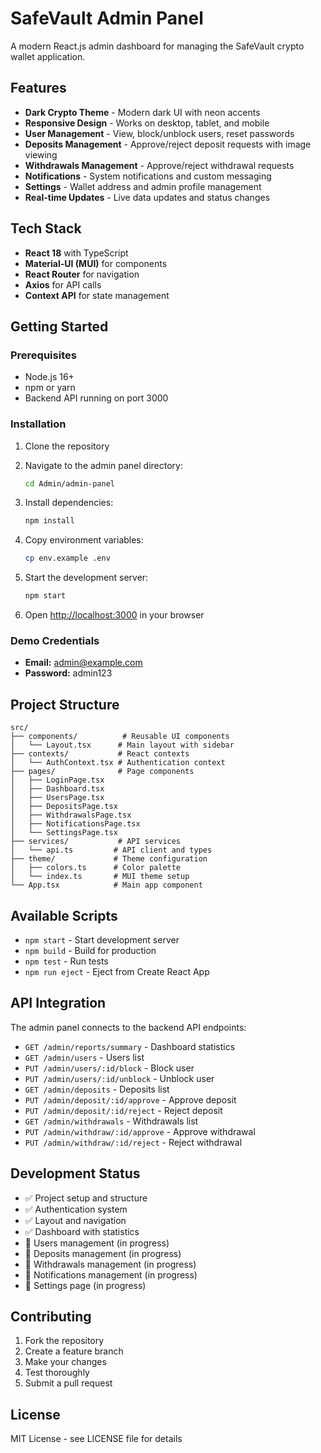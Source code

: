 # SafeVault Admin Panel

A modern React.js admin dashboard for managing the SafeVault crypto wallet application.

## Features

- **Dark Crypto Theme** - Modern dark UI with neon accents
- **Responsive Design** - Works on desktop, tablet, and mobile
- **User Management** - View, block/unblock users, reset passwords
- **Deposits Management** - Approve/reject deposit requests with image viewing
- **Withdrawals Management** - Approve/reject withdrawal requests
- **Notifications** - System notifications and custom messaging
- **Settings** - Wallet address and admin profile management
- **Real-time Updates** - Live data updates and status changes

## Tech Stack

- **React 18** with TypeScript
- **Material-UI (MUI)** for components
- **React Router** for navigation
- **Axios** for API calls
- **Context API** for state management

## Getting Started

### Prerequisites

- Node.js 16+
- npm or yarn
- Backend API running on port 3000

### Installation

1. Clone the repository
2. Navigate to the admin panel directory:

   ```bash
   cd Admin/admin-panel
   ```

3. Install dependencies:

   ```bash
   npm install
   ```

4. Copy environment variables:

   ```bash
   cp env.example .env
   ```

5. Start the development server:

   ```bash
   npm start
   ```

6. Open [http://localhost:3000](http://localhost:3000) in your browser

### Demo Credentials

- **Email:** admin@example.com
- **Password:** admin123

## Project Structure

```
src/
├── components/          # Reusable UI components
│   └── Layout.tsx      # Main layout with sidebar
├── contexts/           # React contexts
│   └── AuthContext.tsx # Authentication context
├── pages/              # Page components
│   ├── LoginPage.tsx
│   ├── Dashboard.tsx
│   ├── UsersPage.tsx
│   ├── DepositsPage.tsx
│   ├── WithdrawalsPage.tsx
│   ├── NotificationsPage.tsx
│   └── SettingsPage.tsx
├── services/           # API services
│   └── api.ts         # API client and types
├── theme/             # Theme configuration
│   ├── colors.ts      # Color palette
│   └── index.ts       # MUI theme setup
└── App.tsx            # Main app component
```

## Available Scripts

- `npm start` - Start development server
- `npm build` - Build for production
- `npm test` - Run tests
- `npm run eject` - Eject from Create React App

## API Integration

The admin panel connects to the backend API endpoints:

- `GET /admin/reports/summary` - Dashboard statistics
- `GET /admin/users` - Users list
- `PUT /admin/users/:id/block` - Block user
- `PUT /admin/users/:id/unblock` - Unblock user
- `GET /admin/deposits` - Deposits list
- `PUT /admin/deposit/:id/approve` - Approve deposit
- `PUT /admin/deposit/:id/reject` - Reject deposit
- `GET /admin/withdrawals` - Withdrawals list
- `PUT /admin/withdraw/:id/approve` - Approve withdrawal
- `PUT /admin/withdraw/:id/reject` - Reject withdrawal

## Development Status

- ✅ Project setup and structure
- ✅ Authentication system
- ✅ Layout and navigation
- ✅ Dashboard with statistics
- 🔄 Users management (in progress)
- 🔄 Deposits management (in progress)
- 🔄 Withdrawals management (in progress)
- 🔄 Notifications management (in progress)
- 🔄 Settings page (in progress)

## Contributing

1. Fork the repository
2. Create a feature branch
3. Make your changes
4. Test thoroughly
5. Submit a pull request

## License

MIT License - see LICENSE file for details
